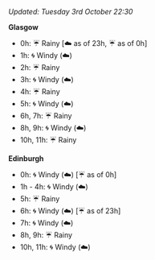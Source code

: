 *Updated: Tuesday 3rd October 22:30*

**Glasgow**

* 0h: :umbrella: Rainy [:cloud: as of 23h, :umbrella: as of 0h]
* 1h: :cyclone: Windy (:cloud:)
* 2h: :umbrella: Rainy
* 3h: :cyclone: Windy (:cloud:)
* 4h: :umbrella: Rainy
* 5h: :cyclone: Windy (:cloud:)
* 6h, 7h: :umbrella: Rainy
* 8h, 9h: :cyclone: Windy (:cloud:)
* 10h, 11h: :umbrella: Rainy

**Edinburgh**

* 0h: :cyclone: Windy (:cloud:) [:umbrella: as of 0h]
* 1h - 4h: :cyclone: Windy (:cloud:)
* 5h: :umbrella: Rainy
* 6h: :cyclone: Windy (:cloud:) [:umbrella: as of 23h]
* 7h: :cyclone: Windy (:cloud:)
* 8h, 9h: :umbrella: Rainy
* 10h, 11h: :cyclone: Windy (:cloud:)
